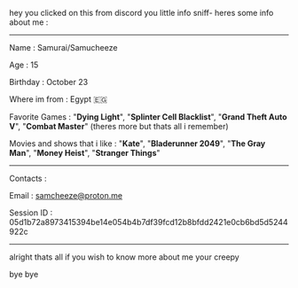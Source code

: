 hey you clicked on this from discord you little info sniff- heres some info about me : 

__________________________________________________________________________________________________________________

Name : Samurai/Samucheeze

Age : 15

Birthday : October 23

Where im from : Egypt 🇪🇬

Favorite Games : "**Dying Light**", "**Splinter Cell Blacklist**", "**Grand Theft Auto V**", "**Combat Master**" (theres more but thats all i remember)

Movies and shows that i like : "**Kate**", "**Bladerunner 2049**", "**The Gray Man**", "**Money Heist**", "**Stranger Things**"

__________________________________________________________________________________________________________________

Contacts :

Email : samcheeze@proton.me

Session ID : 05d1b72a8973415394be14e054b4b7df39fcd12b8bfdd2421e0cb6bd5d5244922c

__________________________________________________________________________________________________________________

alright thats all if you wish to know more about me your creepy 

bye bye
